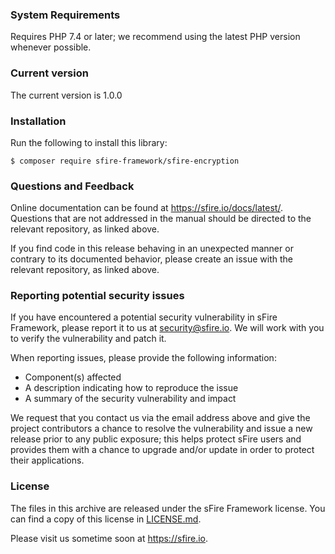 ### System Requirements
Requires PHP 7.4 or later; we recommend using the latest PHP version whenever possible.


### Current version
The current version is 1.0.0


### Installation
Run the following to install this library:
```
$ composer require sfire-framework/sfire-encryption
```


### Questions and Feedback
Online documentation can be found at https://sfire.io/docs/latest/.
Questions that are not addressed in the manual should be directed to the
relevant repository, as linked above.

If you find code in this release behaving in an unexpected manner or
contrary to its documented behavior, please create an issue with the relevant
repository, as linked above.


### Reporting potential security issues
If you have encountered a potential security vulnerability in sFire Framework,
please report it to us at [security@sfire.io](mailto:security@sfire.io).
We will work with you to verify the vulnerability and patch it.

When reporting issues, please provide the following information:

- Component(s) affected
- A description indicating how to reproduce the issue
- A summary of the security vulnerability and impact

We request that you contact us via the email address above and give the project
contributors a chance to resolve the vulnerability and issue a new release prior
to any public exposure; this helps protect sFire users and provides
them with a chance to upgrade and/or update in order to protect their
applications.


### License
The files in this archive are released under the sFire Framework license.
You can find a copy of this license in [LICENSE.md](LICENSE.md).


Please visit us sometime soon at https://sfire.io.
